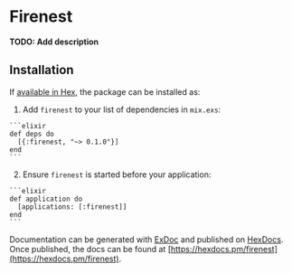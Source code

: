 # Firenest

**TODO: Add description**

## Installation

If [available in Hex](https://hex.pm/docs/publish), the package can be installed as:

  1. Add `firenest` to your list of dependencies in `mix.exs`:

    ```elixir
    def deps do
      [{:firenest, "~> 0.1.0"}]
    end
    ```

  2. Ensure `firenest` is started before your application:

    ```elixir
    def application do
      [applications: [:firenest]]
    end
    ```

Documentation can be generated with [ExDoc](https://github.com/elixir-lang/ex_doc)
and published on [HexDocs](https://hexdocs.pm). Once published, the docs can
be found at [https://hexdocs.pm/firenest](https://hexdocs.pm/firenest).

